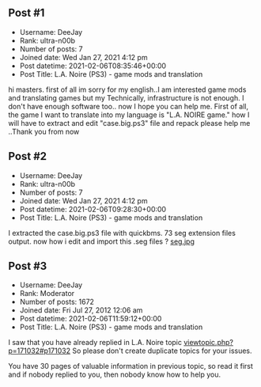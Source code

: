 ## Post #1
- Username: DeeJay
- Rank: ultra-n00b
- Number of posts: 7
- Joined date: Wed Jan 27, 2021 4:12 pm
- Post datetime: 2021-02-06T08:35:46+00:00
- Post Title: L.A. Noire (PS3) - game mods and translation

hi masters. first of all im sorry for my english..I am interested game mods and translating games but my Technically, infrastructure is not enough. I don't have enough software too.. now I hope you can help me. 
First of all, the game I want to translate into my language is "L.A. NOIRE game." 
how I will have to extract and edit "case.big.ps3" file and repack 
 please help me ..Thank you from now
## Post #2
- Username: DeeJay
- Rank: ultra-n00b
- Number of posts: 7
- Joined date: Wed Jan 27, 2021 4:12 pm
- Post datetime: 2021-02-06T09:28:30+00:00
- Post Title: L.A. Noire (PS3) - game mods and translation

I extracted the case.big.ps3 file with quickbms. 73 seg extension files output. now how i edit and import this .seg files ?
[seg.jpg](https://xentaxbackup.github.io/file/19483_seg.jpg)
## Post #3
- Username: DeeJay
- Rank: Moderator
- Number of posts: 1672
- Joined date: Fri Jul 27, 2012 12:06 am
- Post datetime: 2021-02-06T11:59:12+00:00
- Post Title: L.A. Noire (PS3) - game mods and translation

I saw that you have already replied in L.A. Noire topic [viewtopic.php?p=171032#p171032](https://forum.xentax.com/viewtopic.php?p=171032#p171032)
So please don't create duplicate topics for your issues.

You have 30 pages of valuable information in previous topic,
so read it first and if nobody replied to you, then nobody know how to help you.
